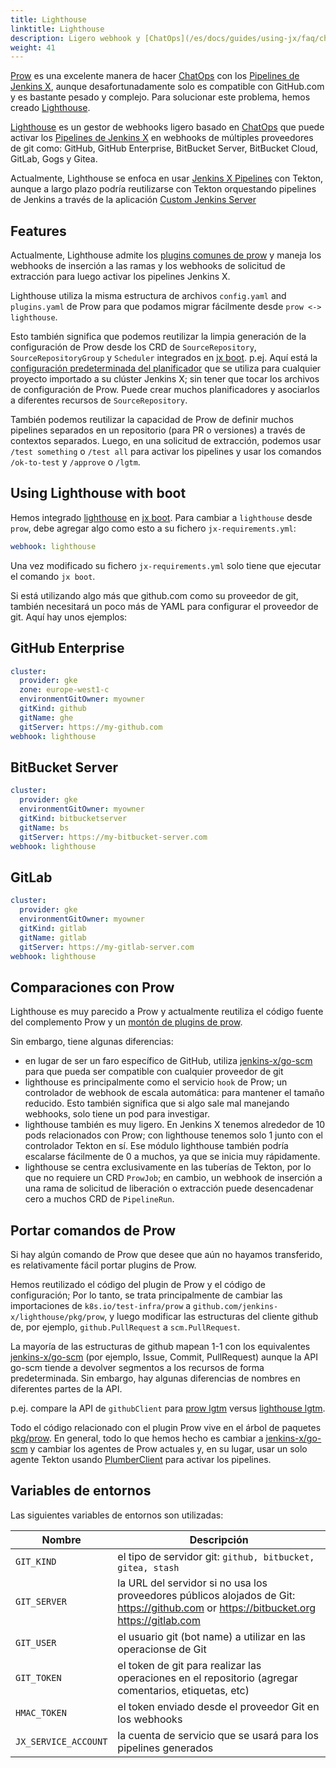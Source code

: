 ```yaml
---
title: Lighthouse
linktitle: Lighthouse
description: Ligero webhook y [ChatOps](/es/docs/guides/using-jx/faq/chatops/) para múltiples proveedores git.
weight: 41
---
```


[Prow](https://github.com/kubernetes/test-infra/tree/master/prow) es una excelente manera de hacer [ChatOps](/es/docs/guides/using-jx/faq/chatops/) con los [Pipelines de Jenkins X](/es/about/concepts/jenkins-x-pipelines/), aunque desafortunadamente solo es compatible con GitHub.com y es bastante pesado y complejo. Para solucionar este problema, hemos creado [Lighthouse](https://github.com/jenkins-x/lighthouse).

[Lighthouse](https://github.com/jenkins-x/lighthouse) es un gestor de webhooks ligero basado en [ChatOps](/es/docs/guides/using-jx/faq/chatops/) que puede activar los [Pipelines de Jenkins X](/es/about/concepts/jenkins-x-pipelines/) en webhooks de múltiples proveedores de git como: GitHub, GitHub Enterprise, BitBucket Server, BitBucket Cloud, GitLab, Gogs y Gitea.

Actualmente, Lighthouse se enfoca en usar [Jenkins X Pipelines](/about/concepts/jenkins-x-pipelines/) con Tekton, aunque a largo plazo podría reutilizarse con Tekton orquestando pipelines de Jenkins a través de la aplicación [Custom Jenkins Server](/docs/guides/managing-jx/common-tasks/custom-jenkins/)

## Features

Actualmente, Lighthouse admite los [plugins comunes de prow](https://github.com/jenkins-x/lighthouse/tree/master/pkg/prow/plugins) y maneja los webhooks de inserción a las ramas y los webhooks de solicitud de extracción para luego activar los pipelines Jenkins X.

Lighthouse utiliza la misma estructura de archivos `config.yaml` and `plugins.yaml` de Prow para que podamos migrar fácilmente desde `prow <-> lighthouse`.

Esto también significa que podemos reutilizar la limpia generación de la configuración de Prow desde los CRD de `SourceRepository`, `SourceRepositoryGroup` y `Scheduler` integrados en [jx boot](/docs/reference/boot/). p.ej. Aquí está la [configuración predeterminada del planificador](https://github.com/jenkins-x/jenkins-x-boot-config/blob/master/env/templates/default-scheduler.yaml) que se utiliza para cualquier proyecto importado a su clúster Jenkins X; sin tener que tocar los archivos de configuración de Prow. Puede crear muchos planificadores y asociarlos a diferentes recursos de `SourceRepository`.

También podemos reutilizar la capacidad de Prow de definir muchos pipelines separados en un repositorio (para PR o versiones) a través de contextos separados. Luego, en una solicitud de extracción, podemos usar `/test something` o `/test all` para activar los pipelines y usar los comandos `/ok-to-test` y `/approve` o `/lgtm`.

## Using Lighthouse with boot

Hemos integrado [lighthouse](https://github.com/jenkins-x/lighthouse) en [jx boot](/docs/reference/boot/). Para cambiar a `lighthouse` desde `prow`, debe agregar algo como esto a su fichero `jx-requirements.yml`:

```yaml
webhook: lighthouse
```

Una vez modificado su fichero `jx-requirements.yml` solo tiene que ejecutar el comando `jx boot`.

Si está utilizando algo más que github.com como su proveedor de git, también necesitará un poco más de YAML para configurar el proveedor de git. Aquí hay unos ejemplos:

## GitHub Enterprise

```yaml
cluster:
  provider: gke
  zone: europe-west1-c
  environmentGitOwner: myowner
  gitKind: github
  gitName: ghe
  gitServer: https://my-github.com
webhook: lighthouse
```

## BitBucket Server

```yaml
cluster:
  provider: gke
  environmentGitOwner: myowner
  gitKind: bitbucketserver
  gitName: bs
  gitServer: https://my-bitbucket-server.com
webhook: lighthouse
```

## GitLab

```yaml
cluster:
  provider: gke
  environmentGitOwner: myowner
  gitKind: gitlab
  gitName: gitlab
  gitServer: https://my-gitlab-server.com
webhook: lighthouse
```

## Comparaciones con Prow

Lighthouse es muy parecido a Prow y actualmente reutiliza el código fuente del complemento Prow y un [montón de plugins de prow](https://github.com/jenkins-x/lighthouse/tree/master/pkg/prow/plugins).

Sin embargo, tiene algunas diferencias:

* en lugar de ser un faro específico de GitHub, utiliza [jenkins-x/go-scm](https://github.com/jenkins-x/go-scm) para que pueda ser compatible con cualquier proveedor de git
* lighthouse es principalmente como el servicio `hook` de Prow; un controlador de webhook de escala automática: para mantener el tamaño reducido. Esto también significa que si algo sale mal manejando webhooks, solo tiene un pod para investigar.
* lighthouse también es muy ligero. En Jenkins X tenemos alrededor de 10 pods relacionados con Prow; con lighthouse tenemos solo 1 junto con el controlador Tekton en sí. Ese módulo lighthouse también podría escalarse fácilmente de 0 a muchos, ya que se inicia muy rápidamente.
* lighthouse se centra exclusivamente en las tuberías de Tekton, por lo que no requiere un CRD `ProwJob`; en cambio, un webhook de inserción a una rama de solicitud de liberación o extracción puede desencadenar cero a muchos CRD de `PipelineRun`.

## Portar comandos de Prow

Si hay algún comando de Prow que desee que aún no hayamos transferido, es relativamente fácil portar plugins de Prow.

Hemos reutilizado el código del plugin de Prow y el código de configuración; Por lo tanto, se trata principalmente de cambiar las importaciones de `k8s.io/test-infra/prow` a `github.com/jenkins-x/lighthouse/pkg/prow`, y luego modificar las estructuras del cliente github de, por ejemplo, `github.PullRequest` a `scm.PullRequest`.

La mayoría de las estructuras de github mapean 1-1 con los equivalentes [jenkins-x/go-scm](https://github.com/jenkins-x/go-scm) (por ejemplo, Issue, Commit, PullRequest) aunque la API go-scm tiende a devolver segmentos a los recursos de forma predeterminada. Sin embargo, hay algunas diferencias de nombres en diferentes partes de la API.

p.ej. compare la API de `githubClient` para [prow lgtm](https://github.com/kubernetes/test-infra/blob/344024d30165cda6f4691cc178f25b16f1a1f5af/prow/plugins/lgtm/lgtm.go#L134-L150) versus [lighthouse lgtm](https://github.com/jenkins-x/lighthouse/blob/master/pkg/prow/plugins/lgtm/lgtm.go#L135-L150).

Todo el código relacionado con el plugin Prow vive en el árbol de paquetes [pkg/prow](https://github.com/jenkins-x/lighthouse/tree/master/pkg/prow). En general, todo lo que hemos hecho es cambiar a [jenkins-x/go-scm](https://github.com/jenkins-x/go-scm) y cambiar los agentes de Prow actuales y, en su lugar, usar un solo agente Tekton usando [PlumberClient](https://github.com/jenkins-x/lighthouse/blob/master/pkg/plumber/interface.go#L3-L6) para activar los pipelines.

## Variables de entornos

Las siguientes variables de entornos son utilizadas:

| Nombre  |  Descripción |
| ------------- | ------------- |
| `GIT_KIND` | el tipo de servidor git: `github, bitbucket, gitea, stash` |
| `GIT_SERVER` | la URL del servidor si no usa los proveedores públicos alojados de Git: https://github.com or https://bitbucket.org https://gitlab.com |
| `GIT_USER` | el usuario git (bot name) a utilizar en las operacionse de Git |
| `GIT_TOKEN` | el token de git para realizar las operaciones en el repositorio (agregar comentarios, etiquetas, etc) |
| `HMAC_TOKEN` | el token enviado desde el proveedor Git en los webhooks |
| `JX_SERVICE_ACCOUNT` | la cuenta de servicio que se usará para los pipelines generados |